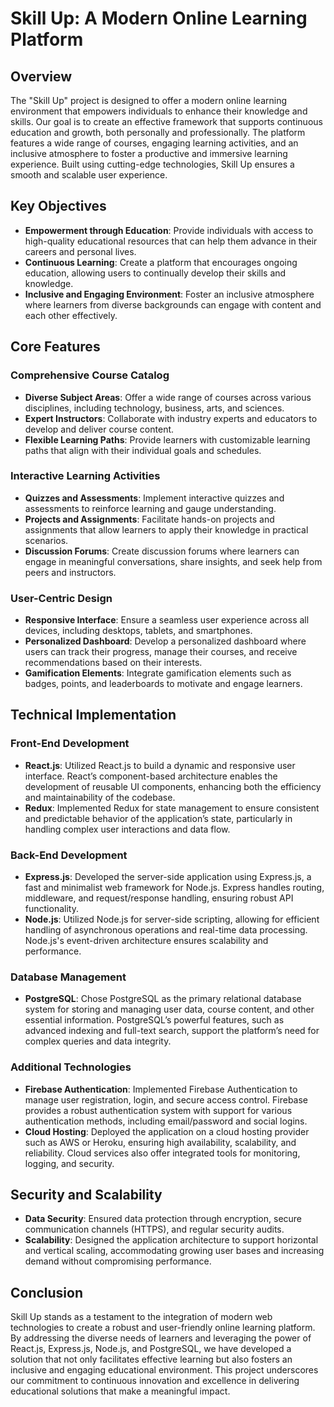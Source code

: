 # Skill Up: A Modern Online Learning Platform

## Overview
The "Skill Up" project is designed to offer a modern online learning environment that empowers individuals to enhance their knowledge and skills. Our goal is to create an effective framework that supports continuous education and growth, both personally and professionally. The platform features a wide range of courses, engaging learning activities, and an inclusive atmosphere to foster a productive and immersive learning experience. Built using cutting-edge technologies, Skill Up ensures a smooth and scalable user experience.

## Key Objectives
- **Empowerment through Education**: Provide individuals with access to high-quality educational resources that can help them advance in their careers and personal lives.
- **Continuous Learning**: Create a platform that encourages ongoing education, allowing users to continually develop their skills and knowledge.
- **Inclusive and Engaging Environment**: Foster an inclusive atmosphere where learners from diverse backgrounds can engage with content and each other effectively.

## Core Features

### Comprehensive Course Catalog
- **Diverse Subject Areas**: Offer a wide range of courses across various disciplines, including technology, business, arts, and sciences.
- **Expert Instructors**: Collaborate with industry experts and educators to develop and deliver course content.
- **Flexible Learning Paths**: Provide learners with customizable learning paths that align with their individual goals and schedules.

### Interactive Learning Activities
- **Quizzes and Assessments**: Implement interactive quizzes and assessments to reinforce learning and gauge understanding.
- **Projects and Assignments**: Facilitate hands-on projects and assignments that allow learners to apply their knowledge in practical scenarios.
- **Discussion Forums**: Create discussion forums where learners can engage in meaningful conversations, share insights, and seek help from peers and instructors.

### User-Centric Design
- **Responsive Interface**: Ensure a seamless user experience across all devices, including desktops, tablets, and smartphones.
- **Personalized Dashboard**: Develop a personalized dashboard where users can track their progress, manage their courses, and receive recommendations based on their interests.
- **Gamification Elements**: Integrate gamification elements such as badges, points, and leaderboards to motivate and engage learners.

## Technical Implementation

### Front-End Development
- **React.js**: Utilized React.js to build a dynamic and responsive user interface. React’s component-based architecture enables the development of reusable UI components, enhancing both the efficiency and maintainability of the codebase.
- **Redux**: Implemented Redux for state management to ensure consistent and predictable behavior of the application’s state, particularly in handling complex user interactions and data flow.

### Back-End Development
- **Express.js**: Developed the server-side application using Express.js, a fast and minimalist web framework for Node.js. Express handles routing, middleware, and request/response handling, ensuring robust API functionality.
- **Node.js**: Utilized Node.js for server-side scripting, allowing for efficient handling of asynchronous operations and real-time data processing. Node.js's event-driven architecture ensures scalability and performance.

### Database Management
- **PostgreSQL**: Chose PostgreSQL as the primary relational database system for storing and managing user data, course content, and other essential information. PostgreSQL’s powerful features, such as advanced indexing and full-text search, support the platform’s need for complex queries and data integrity.

### Additional Technologies
- **Firebase Authentication**: Implemented Firebase Authentication to manage user registration, login, and secure access control. Firebase provides a robust authentication system with support for various authentication methods, including email/password and social logins.
- **Cloud Hosting**: Deployed the application on a cloud hosting provider such as AWS or Heroku, ensuring high availability, scalability, and reliability. Cloud services also offer integrated tools for monitoring, logging, and security.

## Security and Scalability
- **Data Security**: Ensured data protection through encryption, secure communication channels (HTTPS), and regular security audits.
- **Scalability**: Designed the application architecture to support horizontal and vertical scaling, accommodating growing user bases and increasing demand without compromising performance.

## Conclusion
Skill Up stands as a testament to the integration of modern web technologies to create a robust and user-friendly online learning platform. By addressing the diverse needs of learners and leveraging the power of React.js, Express.js, Node.js, and PostgreSQL, we have developed a solution that not only facilitates effective learning but also fosters an inclusive and engaging educational environment. This project underscores our commitment to continuous innovation and excellence in delivering educational solutions that make a meaningful impact.
